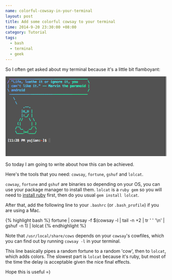 ```yaml
--- 
name: colorful-cowsay-in-your-terminal
layout: post
title: Add some colorful cowsay to your terminal
time: 2014-9-20 23:30:00 +08:00
category: Tutorial
tags:
  - bash
  - terminal
  - geek
---
```


So I often get asked about my terminal because it's a little bit flamboyant:

<img alt="" src="/images/cowsay-terminal.png" />

So today I am going to write about how this can be achieved.

Here's the tools that you need: `cowsay`, `fortune`, `gshuf` and `lolcat`.

`cowsay`, `fortune` and `gshuf` are binaries so depending on your OS, you can use your package manager to install them. `lolcat` is a `ruby gem` so you will need to [install ruby](https://www.ruby-lang.org/en/installation/) first, then do you usual `gem install lolcat`.

After that, add the following line to your `.bashrc` (or `.bash_profile`) if you are using a Mac.

{% highlight bash %}
fortune | cowsay -f $(cowsay -l | tail -n +2 | tr ' ' '\n' | gshuf -n 1) | lolcat
{% endhighlight %}

Note that `/usr/local/share/cows` depends on your `cowsay`'s cowfiles, which you can find out by running `cowsay -l` in your terminal.

This line basically pipes a random fortune to a random 'cow', then to `lolcat`, which adds colors. The slowest part is `lolcat` because it's ruby, but most of the time the delay is acceptable given the nice final effects.

Hope this is useful =)